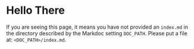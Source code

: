 # Hello There

If you are seeing this page, it means you have not provided an `index.md` in
the directory described by the Markdoc setting `DOC_PATH`. Please put a file
at: `<DOC_PATH>/index.md`.
